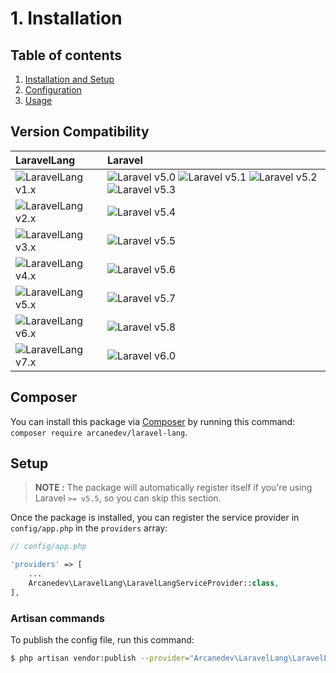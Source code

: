 # 1. Installation

## Table of contents

  1. [Installation and Setup](1-Installation-and-Setup.md)
  2. [Configuration](2-Configuration.md)
  3. [Usage](3-Usage.md)

## Version Compatibility

| LaravelLang                           | Laravel                                                                                                             |
|:---------------------------------------|:-------------------------------------------------------------------------------------------------------------------|
| ![LaravelLang v1.x][laravel_lang_1_x] | ![Laravel v5.0][laravel_5_0] ![Laravel v5.1][laravel_5_1] ![Laravel v5.2][laravel_5_2] ![Laravel v5.3][laravel_5_3] |
| ![LaravelLang v2.x][laravel_lang_2_x] | ![Laravel v5.4][laravel_5_4]                                                                                        |
| ![LaravelLang v3.x][laravel_lang_3_x] | ![Laravel v5.5][laravel_5_5]                                                                                        |
| ![LaravelLang v4.x][laravel_lang_4_x] | ![Laravel v5.6][laravel_5_6]                                                                                        |
| ![LaravelLang v5.x][laravel_lang_5_x] | ![Laravel v5.7][laravel_5_7]                                                                                        |
| ![LaravelLang v6.x][laravel_lang_6_x] | ![Laravel v5.8][laravel_5_8]                                                                                        |
| ![LaravelLang v7.x][laravel_lang_7_x] | ![Laravel v6.0][laravel_6_0]                                                                                        |

[laravel_5_0]:  https://img.shields.io/badge/v5.0-supported-brightgreen.svg?style=flat-square "Laravel v5.0"
[laravel_5_1]:  https://img.shields.io/badge/v5.1-supported-brightgreen.svg?style=flat-square "Laravel v5.1"
[laravel_5_2]:  https://img.shields.io/badge/v5.2-supported-brightgreen.svg?style=flat-square "Laravel v5.2"
[laravel_5_3]:  https://img.shields.io/badge/v5.3-supported-brightgreen.svg?style=flat-square "Laravel v5.3"
[laravel_5_4]:  https://img.shields.io/badge/v5.4-supported-brightgreen.svg?style=flat-square "Laravel v5.4"
[laravel_5_5]:  https://img.shields.io/badge/v5.5-supported-brightgreen.svg?style=flat-square "Laravel v5.5"
[laravel_5_6]:  https://img.shields.io/badge/v5.6-supported-brightgreen.svg?style=flat-square "Laravel v5.6"
[laravel_5_7]:  https://img.shields.io/badge/v5.7-supported-brightgreen.svg?style=flat-square "Laravel v5.7"
[laravel_5_8]:  https://img.shields.io/badge/v5.8-supported-brightgreen.svg?style=flat-square "Laravel v5.8"
[laravel_6_0]:  https://img.shields.io/badge/v6.0-supported-brightgreen.svg?style=flat-square "Laravel v6.0"

[laravel_lang_1_x]: https://img.shields.io/badge/version-1.*-blue.svg?style=flat-square "LaravelLang v1.*"
[laravel_lang_2_x]: https://img.shields.io/badge/version-2.*-blue.svg?style=flat-square "LaravelLang v2.*"
[laravel_lang_3_x]: https://img.shields.io/badge/version-3.*-blue.svg?style=flat-square "LaravelLang v3.*"
[laravel_lang_4_x]: https://img.shields.io/badge/version-4.*-blue.svg?style=flat-square "LaravelLang v4.*"
[laravel_lang_5_x]: https://img.shields.io/badge/version-5.*-blue.svg?style=flat-square "LaravelLang v5.*"
[laravel_lang_6_x]: https://img.shields.io/badge/version-6.*-blue.svg?style=flat-square "LaravelLang v6.*"
[laravel_lang_7_x]: https://img.shields.io/badge/version-7.*-blue.svg?style=flat-square "LaravelLang v7.*"

## Composer

You can install this package via [Composer](http://getcomposer.org/) by running this command: `composer require arcanedev/laravel-lang`.

## Setup

> **NOTE :** The package will automatically register itself if you're using Laravel `>= v5.5`, so you can skip this section.

Once the package is installed, you can register the service provider in `config/app.php` in the `providers` array:

```php
// config/app.php

'providers' => [
    ...
    Arcanedev\LaravelLang\LaravelLangServiceProvider::class,
],
```

### Artisan commands

To publish the config file, run this command:

```bash
$ php artisan vendor:publish --provider="Arcanedev\LaravelLang\LaravelLangServiceProvider"
```
